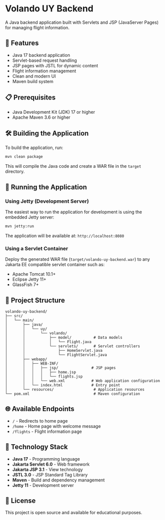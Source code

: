 # Volando UY Backend

A Java backend application built with Servlets and JSP (JavaServer Pages) for managing flight information.

## 🚀 Features

- Java 17 backend application
- Servlet-based request handling
- JSP pages with JSTL for dynamic content
- Flight information management
- Clean and modern UI
- Maven build system

## 📋 Prerequisites

- Java Development Kit (JDK) 17 or higher
- Apache Maven 3.6 or higher

## 🛠️ Building the Application

To build the application, run:

```bash
mvn clean package
```

This will compile the Java code and create a WAR file in the `target` directory.

## 🏃 Running the Application

### Using Jetty (Development Server)

The easiest way to run the application for development is using the embedded Jetty server:

```bash
mvn jetty:run
```

The application will be available at: `http://localhost:8080`

### Using a Servlet Container

Deploy the generated WAR file (`target/volando-uy-backend.war`) to any Jakarta EE compatible servlet container such as:
- Apache Tomcat 10.1+
- Eclipse Jetty 11+
- GlassFish 7+

## 📁 Project Structure

```
volando-uy-backend/
├── src/
│   └── main/
│       ├── java/
│       │   └── uy/
│       │       └── volando/
│       │           ├── model/          # Data models
│       │           │   └── Flight.java
│       │           └── servlets/       # Servlet controllers
│       │               ├── HomeServlet.java
│       │               └── FlightServlet.java
│       ├── webapp/
│       │   ├── WEB-INF/
│       │   │   ├── jsp/               # JSP pages
│       │   │   │   ├── home.jsp
│       │   │   │   └── flights.jsp
│       │   │   └── web.xml            # Web application configuration
│       │   └── index.html             # Entry point
│       └── resources/                  # Application resources
└── pom.xml                             # Maven configuration
```

## 🌐 Available Endpoints

- `/` - Redirects to home page
- `/home` - Home page with welcome message
- `/flights` - Flight information page

## 🔧 Technology Stack

- **Java 17** - Programming language
- **Jakarta Servlet 6.0** - Web framework
- **Jakarta JSP 3.1** - View technology
- **JSTL 3.0** - JSP Standard Tag Library
- **Maven** - Build and dependency management
- **Jetty 11** - Development server

## 📝 License

This project is open source and available for educational purposes.